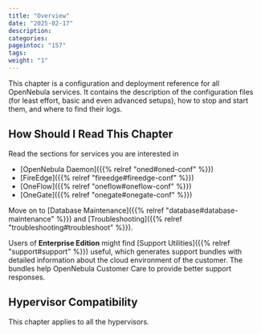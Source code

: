 ```yaml
---
title: "Overview"
date: "2025-02-17"
description:
categories:
pageintoc: "157"
tags:
weight: "1"
---
```


<a id="deployment-references-overview"></a>

<!--# Overview -->

This chapter is a configuration and deployment reference for all OpenNebula services. It contains the description of the configuration files (for least effort, basic and even advanced setups), how to stop and start them, and where to find their logs.

## How Should I Read This Chapter

Read the sections for services you are interested in

- [OpenNebula Daemon]({{% relref "oned#oned-conf" %}})
- [FireEdge]({{% relref "fireedge#fireedge-conf" %}})
- [OneFlow]({{% relref "oneflow#oneflow-conf" %}})
- [OneGate]({{% relref "onegate#onegate-conf" %}})

Move on to [Database Maintenance]({{% relref "database#database-maintenance" %}}) and [Troubleshooting]({{% relref "troubleshooting#troubleshoot" %}}).

Users of **Enterprise Edition** might find [Support Utilities]({{% relref "support#support" %}}) useful, which generates support bundles with detailed information about the cloud environment of the customer. The bundles help OpenNebula Customer Care to provide better support responses.

## Hypervisor Compatibility

This chapter applies to all the hypervisors.
